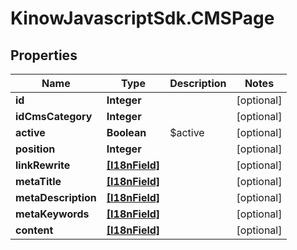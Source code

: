 # KinowJavascriptSdk.CMSPage

## Properties
Name | Type | Description | Notes
------------ | ------------- | ------------- | -------------
**id** | **Integer** |  | [optional] 
**idCmsCategory** | **Integer** |  | [optional] 
**active** | **Boolean** | $active | [optional] 
**position** | **Integer** |  | [optional] 
**linkRewrite** | [**[I18nField]**](I18nField.md) |  | [optional] 
**metaTitle** | [**[I18nField]**](I18nField.md) |  | [optional] 
**metaDescription** | [**[I18nField]**](I18nField.md) |  | [optional] 
**metaKeywords** | [**[I18nField]**](I18nField.md) |  | [optional] 
**content** | [**[I18nField]**](I18nField.md) |  | [optional] 


